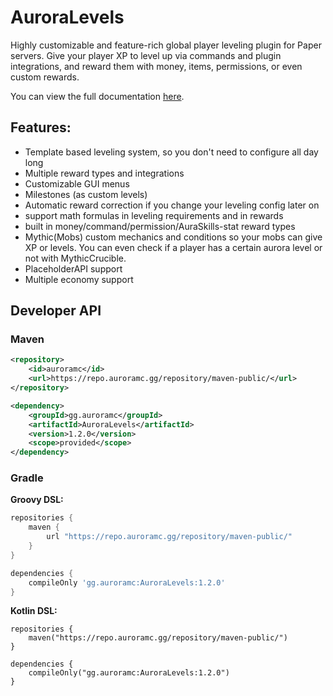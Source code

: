 # AuroraLevels

Highly customizable and feature-rich global player leveling plugin for Paper servers.
Give your player XP to level up via commands and plugin integrations, and reward them with money, items, permissions, 
or even custom rewards.

You can view the full documentation [here](https://docs.auroramc.gg/auroralevels).

## Features:
- Template based leveling system, so you don't need to configure all day long
- Multiple reward types and integrations
- Customizable GUI menus
- Milestones (as custom levels)
- Automatic reward correction if you change your leveling config later on
- support math formulas in leveling requirements and in rewards
- built in money/command/permission/AuraSkills-stat reward types
- Mythic(Mobs) custom mechanics and conditions so your mobs can give XP or levels. You can even check if a player has a certain aurora level or not with MythicCrucible.
- PlaceholderAPI support
- Multiple economy support


## Developer API

### Maven

```xml
<repository>
    <id>auroramc</id>
    <url>https://repo.auroramc.gg/repository/maven-public/</url>
</repository>
```

```xml
<dependency>
    <groupId>gg.auroramc</groupId>
    <artifactId>AuroraLevels</artifactId>
    <version>1.2.0</version>
    <scope>provided</scope>
</dependency>
```
### Gradle

**Groovy DSL:**
```gradle
repositories {
    maven {
        url "https://repo.auroramc.gg/repository/maven-public/"
    }
}

dependencies {
    compileOnly 'gg.auroramc:AuroraLevels:1.2.0'
}
```

**Kotlin DSL:**
```Gradle Kotlin DSL
repositories { 
    maven("https://repo.auroramc.gg/repository/maven-public/")
}

dependencies { 
    compileOnly("gg.auroramc:AuroraLevels:1.2.0")
}
```